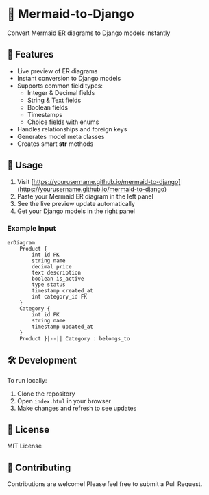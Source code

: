 # 🔄 Mermaid-to-Django

Convert Mermaid ER diagrams to Django models instantly

## 🌟 Features

- Live preview of ER diagrams
- Instant conversion to Django models
- Supports common field types:
  - Integer & Decimal fields
  - String & Text fields
  - Boolean fields
  - Timestamps
  - Choice fields with enums
- Handles relationships and foreign keys
- Generates model meta classes
- Creates smart __str__ methods

## 🚀 Usage

1. Visit [https://yourusername.github.io/mermaid-to-django](https://yourusername.github.io/mermaid-to-django)
2. Paste your Mermaid ER diagram in the left panel
3. See the live preview update automatically
4. Get your Django models in the right panel

### Example Input

```mermaid
erDiagram
    Product {
        int id PK
        string name
        decimal price
        text description
        boolean is_active
        type status
        timestamp created_at
        int category_id FK
    }
    Category {
        int id PK
        string name
        timestamp updated_at
    }
    Product }|--|| Category : belongs_to
```

## 🛠️ Development

To run locally:

1. Clone the repository
2. Open `index.html` in your browser
3. Make changes and refresh to see updates

## 📄 License

MIT License

## 🤝 Contributing

Contributions are welcome! Please feel free to submit a Pull Request.
